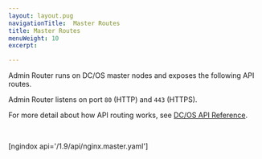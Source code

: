 ```yaml
---
layout: layout.pug
navigationTitle:  Master Routes
title: Master Routes
menuWeight: 10
excerpt:

---
```


Admin Router runs on DC/OS master nodes and exposes the following API routes.

Admin Router listens on port `80` (HTTP) and `443` (HTTPS).

For more detail about how API routing works, see [DC/OS API Reference](/mesosphere/dcos/1.9/api/).

<br/>

[ngindox api='/1.9/api/nginx.master.yaml']
